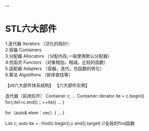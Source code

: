 '''
# STL六大部件 #  
1.迭代器 Iterators （泛化的指针）  
2.容器 Containers     
3.分配器 Allocators （分配内存,一般使用默认分配器）  
4.仿函式 Functors （对象相加，相减。比较的函数）  
5.适配器 Adapters （容器，迭代，仿函数的转化）  
6.算法 Algotithms （排序查找等）  

【stl六大部件体系结构】
【六大部件实例】  


迭代器（前闭后开）
  Container<T> c;
  ...
  Container<T>::iterator ite = c.begin()
  for(;ite!=c.end()；++ite){
    ...
  }
  
  for（auto& elem：vec）{
    ...
  }
  
  List<string> c;
  auto ite = ::find(c.begin(),c.end(),target)  //全局的find函数



